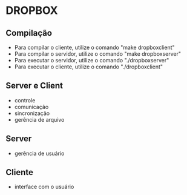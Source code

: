 # DROPBOX

## Compilação
- Para compilar o cliente, utilize o comando "make dropboxclient"
- Para compilar o servidor, utilize o comando "make dropboxserver"
- Para executar o servidor, utilize o comando "./dropboxserver"
- Para executar o cliente, utilize o comando "./dropboxclient"

## Server e Client
- controle
- comunicação
- sincronização
- gerência de arquivo

## Server
- gerência de usuário

## Cliente
- interface com o usuário
